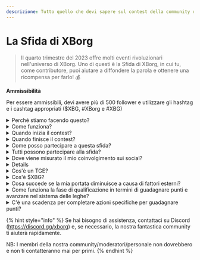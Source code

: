 ```yaml
---
descrizione: Tutto quello che devi sapere sul contest della community di XBorg. In arrivo a settembre 2023
---
```


# La Sfida di XBorg

> Il quarto trimestre del 2023 offre molti eventi rivoluzionari nell'universo di XBorg. Uno di questi è la Sfida di XBorg, in cui tu, come contributore, puoi aiutare a diffondere la parola e ottenere una ricompensa per farlo! 💰

**Ammissibilità**

Per essere ammissibili, devi avere più di 500 follower e utilizzare gli hashtag e i cashtag appropriati ($XBG, #XBorg e #XBG)

<details>

<summary>Perché stiamo facendo questo?</summary>

Il nostro obiettivo è aumentare la consapevolezza su XBorg, mostrando la nostra fantastica community, i nostri prodotti e il nostro token. Organizzare un contest è il nostro metodo scelto per favorire un'esperienza piacevole e collaborativa.

</details>

<details>

<summary>Come funziona?</summary>

Partecipa attivamente rispettando le [regole](rules-test.md) e seguendo le migliori pratiche (link alle migliori pratiche). Accumulerai punti in base all'impatto del tuo coinvolgimento e più abilmente raggiungi questo obiettivo, maggiori saranno le ricompense che tu e la tua lega potrete ottenere.

</details>

<details>

<summary>Quando inizia il contest?</summary>

Il contest è previsto per iniziare il 1° o il 30 settembre 2023, a seconda dei nostri progressi.

</details>

<details>

<summary>Quando finisce il contest?</summary>

Il contest terminerà due settimane dopo l'Evento di Generazione del Token ([TGE](./#cos'è-un-tge)), la data specifica della quale sarà comunicata in seguito.

</details>

<details>

<summary>Come posso partecipare a questa sfida?</summary>

Una volta soddisfatto il requisito di avere più di 500 follower su Twitter, verranno assegnati punti in base al tuo XBorg Influencers Engagement Rank giornaliero su LunarCrush. Ricorda di includere #XBorg, $XBG o #XBG nei tuoi tweet per un riconoscimento preciso.

</details>

<details>

<summary>Tutti possono partecipare alla sfida?</summary>

La sfida è aperta a tutti, ma i tuoi punti saranno conteggiati solo se hai almeno 500 follower su Twitter.

</details>

<details>

<summary>Dove viene misurato il mio coinvolgimento sui social?</summary>

LunarCrush raccoglie dati direttamente da Twitter, consentendoci di estrarre e analizzare queste informazioni. Di conseguenza, ci concentriamo esclusivamente sulla misurazione del tuo coinvolgimento su Twitter. Sii consapevole che gli interazioni su altre piattaforme social non vengono prese in considerazione. Per ulteriori informazioni, visita [https://lunarcrush.com/faq.](https://lunarcrush.com/faq.)

</details>

<details>

<summaryPuoi darmi un esempio di coinvolgimento efficace?</summary>

Un coinvolgimento efficace comporta la creazione di contenuti accattivanti utilizzando hashtag, cashtag ed emoji. Per ulteriori indicazioni, puoi consultare la nostra completa guida alle migliori pratiche: {LINK}

</details>

<details>

<summary>Cos'è un TGE?</summary>

TGE sta per "Token Generation Event", un termine utilizzato principalmente nel settore delle criptovalute e della blockchain.

**Cosa succede durante un TGE?**

Un TGE comporta la creazione e la distribuzione di una nuova criptovaluta o token ai partecipanti iniziali, di solito per raccogliere fondi per un nuovo progetto. Questo processo prevede che l'azienda o l'organizzazione emittente assegni un determinato numero di token ai sostenitori o agli investitori iniziali.

**In cosa differisce un TGE da un ICO?**

Sebbene sia i TGE (Token Generation Events) che gli ICO (Initial Coin Offerings) siano metodi per raccogliere fondi utilizzando token, i termini vengono talvolta usati in modo intercambiabile. Tuttavia, gli addetti ai lavori preferiscono spesso "TGE" perché mette in evidenza la generazione e la distribuzione dei token, anziché l'aspetto dell'"offerta" o della vendita.

</details>

<details>

<summary>Cos'è $XBG?</summary>

[$XBG](../../06-or-token/xbg.md) è un token digitale legato al progetto XBorg.

</details>

<details>

<summary>Cosa succede se la mia portata diminuisce a causa di fattori esterni?</summary>

Se non mantieni o aumenti il coinvolgimento, il tuo rank di influencer diminuirà, risultando in meno punti giornalieri. Tuttavia, i punti che hai già guadagnato non vengono persi.

</details>

<details>

<summary>Come funziona la fase di qualificazione in termini di guadagnare punti e avanzare nel sistema delle leghe?</summary>

Durante le fasi di qualificazione, i partecipanti accumulano punti giornalieri e salgono nella classifica. Conserveremo uno snapshot finale della classifica sia per la Fase di Qualificazione 1 che per la Fase di Qualificazione 2. Successivamente, in base al numero totale di partecipanti e al successo degli obiettivi collettivi, saranno disponibili posti in diverse Leghe. I migliori performer di ciascuna fase di qualificazione riceveranno poi inviti per unirsi alla lega più adatta in base al loro livello di abilità.

Attraverso queste leghe, inizierà la stagione inaugurale, portando con sé ricompense troppo allettanti per essere trascurate. Questo segna il vero inizio del gioco. Oltre alle sostanziali ricompense, la qualificazione dovrebbe essere un obiettivo primario per molti durante le fasi di qualificazione.

</details>

<details>

<summary>C'è una scadenza per completare azioni specifiche per guadagnare punti?</summary>

Sì, ci sono scadenze per guadagnare punti in base alle fasi del gioco. Ci sono due fasi di qualificazione, seguite dal lancio delle [leghe](scoring-test/leagues-test.md). Durante ogni fase, i partecipanti hanno tempo fino alla fine per accumulare il massimo dei punti e assicurarsi una posizione nella [classifica](scoring-test/leaderboard-test.md). Una volta lanciate le leghe, il gioco funziona su base stagionale.

Inoltre, i punti vengono guadagnati giornalmente e i dati vengono estratti dall'API di [LunarCrush](scoring-test/lunarcrush-test.md) ogni sera prima della mezzanotte per calcolare i punti. A causa di problemi tecnici, alcuni dati possono richiedere fino a 48 ore per essere riflessi nella [classifica](scoring-test/leaderboard-test.md).

</details>

{% hint style="info" %}
Se hai bisogno di assistenza, contattaci su Discord (https://discord.gg/xborg) e, se necessario, la nostra fantastica community ti aiuterà rapidamente.

NB: I membri della nostra community/moderatori/personale non dovrebbero e non ti contatteranno mai per primi.
{% endhint %}